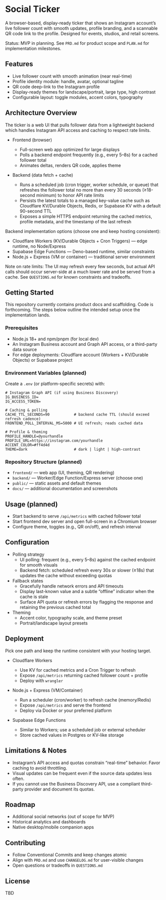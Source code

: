 # Social Ticker

A browser-based, display-ready ticker that shows an Instagram account’s live follower count with smooth updates, profile branding, and a scannable QR code link to the profile. Designed for events, studios, and retail screens.

Status: MVP in planning. See `PRD.md` for product scope and `PLAN.md` for implementation milestones.

## Features
- Live follower count with smooth animation (near real-time)
- Profile identity module: handle, avatar, optional tagline
- QR code deep-link to the Instagram profile
- Display-ready themes for landscape/portrait, large type, high contrast
- Configurable layout: toggle modules, accent colors, typography

## Architecture Overview

The ticker is a web UI that pulls follower data from a lightweight backend which handles Instagram API access and caching to respect rate limits.

- Frontend (browser)
  - Full-screen web app optimized for large displays
  - Polls a backend endpoint frequently (e.g., every 5–8s) for a cached follower total
  - Animates deltas, renders QR code, applies theme

- Backend (data fetch + cache)
  - Runs a scheduled job (cron trigger, worker schedule, or queue) that refreshes the follower total no more than every 30 seconds (≥18-second minimum) to honor API rate limits
  - Persists the latest totals to a managed key-value cache such as Cloudflare KV/Durable Objects, Redis, or Supabase KV with a default 90-second TTL
  - Exposes a simple HTTPS endpoint returning the cached metrics, profile metadata, and the timestamp of the last refresh

Backend implementation options (choose one and keep hosting consistent):
- Cloudflare Workers (KV/Durable Objects + Cron Triggers) — edge runtime, no Node/Express
- Supabase Edge Functions — Deno-based runtime, similar constraints
- Node.js + Express (VM or container) — traditional server environment

Note on rate limits: The UI may refresh every few seconds, but actual API calls should occur server-side at a much lower rate and be served from a cache. See `QUESTIONS.md` for known constraints and tradeoffs.

## Getting Started

This repository currently contains product docs and scaffolding. Code is forthcoming. The steps below outline the intended setup once the implementation lands.

### Prerequisites
- Node.js 18+ and npm/pnpm (for local dev)
- An Instagram Business account and Graph API access, or a third-party data source
- For edge deployments: Cloudflare account (Workers + KV/Durable Objects) or Supabase project

### Environment Variables (planned)
Create a `.env` (or platform-specific secrets) with:

```
# Instagram Graph API (if using Business Discovery)
IG_BUSINESS_ID=
IG_ACCESS_TOKEN=

# Caching & polling
CACHE_TTL_SECONDS=90           # backend cache TTL (should exceed refresh cadence)
FRONTEND_POLL_INTERVAL_MS=5000 # UI refresh; reads cached data

# Profile & theming
PROFILE_HANDLE=@yourhandle
PROFILE_URL=https://instagram.com/yourhandle
ACCENT_COLOR=#ff4d4d
THEME=dark                     # dark | light | high-contrast
```

### Repository Structure (planned)
- `frontend/` — web app (UI, theming, QR rendering)
- `backend/` — Worker/Edge Function/Express server (choose one)
- `public/` — static assets and default themes
- `docs/` — additional documentation and screenshots

## Usage (planned)
- Start backend to serve `/api/metrics` with cached follower total
- Start frontend dev server and open full-screen in a Chromium browser
- Configure theme, toggles (e.g., QR on/off), and refresh interval

## Configuration
- Polling strategy
  - UI polling: frequent (e.g., every 5–8s) against the cached endpoint for smooth visuals
  - Backend fetch: scheduled refresh every 30s or slower (≥18s) that updates the cache without exceeding quotas
- Fallback states
  - Gracefully handle network errors and API timeouts
  - Display last-known value and a subtle “offline” indicator when the cache is stale
  - Surface API quota or refresh errors by flagging the response and retaining the previous cached total
- Theming
  - Accent color, typography scale, and theme preset
  - Portrait/landscape layout presets

## Deployment

Pick one path and keep the runtime consistent with your hosting target.

- Cloudflare Workers
  - Use KV for cached metrics and a Cron Trigger to refresh
  - Expose `/api/metrics` returning cached follower count + profile
  - Deploy with `wrangler`

- Node.js + Express (VM/Container)
  - Run a scheduler (cron/worker) to refresh cache (memory/Redis)
  - Expose `/api/metrics` and serve the frontend
  - Deploy via Docker or your preferred platform

- Supabase Edge Functions
  - Similar to Workers; use a scheduled job or external scheduler
  - Store cached values in Postgres or KV-like storage

## Limitations & Notes
- Instagram’s API access and quotas constrain “real-time” behavior. Favor caching to avoid throttling.
- Visual updates can be frequent even if the source data updates less often.
- If you cannot use the Business Discovery API, use a compliant third-party provider and document its quotas.

## Roadmap
- Additional social networks (out of scope for MVP)
- Historical analytics and dashboards
- Native desktop/mobile companion apps

## Contributing
- Follow Conventional Commits and keep changes atomic
- Align with `PRD.md` and use `CHANGELOG.md` for user-visible changes
- Open questions or tradeoffs in `QUESTIONS.md`

## License
TBD

